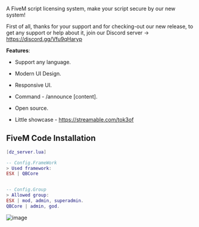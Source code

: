 A FiveM script licensing system, make your script secure by our new system!

First of all, thanks for your support and for checking-out our new release, to get any support or help about it, join our Discord server -> https://discord.gg/Vfu9qHaryp

**Features**:
- Support any language.
- Modern UI Design.
- Responsive UI.
- Command - /announce [content].
- Open source.

- Little showcase - https://streamable.com/tok3of

## FiveM Code Installation
```lua
[dz_server.lua]

-- Config.FrameWork
> Used framework:
ESX | QBCore


-- Config.Group
> Allowed group:
ESX | mod, admin, superadmin.
QBCore | admin, god.
```

![image](https://user-images.githubusercontent.com/81599998/133647377-ddd79e1e-a1f1-41fe-ae82-e769e565a752.png)
